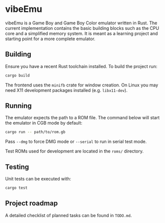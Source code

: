 # vibeEmu

vibeEmu is a Game Boy and Game Boy Color emulator written in Rust. The current implementation contains the basic building blocks such as the CPU core and a simplified memory system. It is meant as a learning project and starting point for a more complete emulator.

## Building

Ensure you have a recent Rust toolchain installed. To build the project run:

```bash
cargo build
```

The frontend uses the `minifb` crate for window creation. On Linux you may need
X11 development packages installed (e.g. `libx11-dev`).

## Running

The emulator expects the path to a ROM file. The command below will start the emulator in CGB mode by default:

```bash
cargo run -- path/to/rom.gb
```

Pass `--dmg` to force DMG mode or `--serial` to run in serial test mode.

Test ROMs used for development are located in the `roms/` directory.

## Testing

Unit tests can be executed with:

```bash
cargo test
```

## Project roadmap

A detailed checklist of planned tasks can be found in `TODO.md`.
